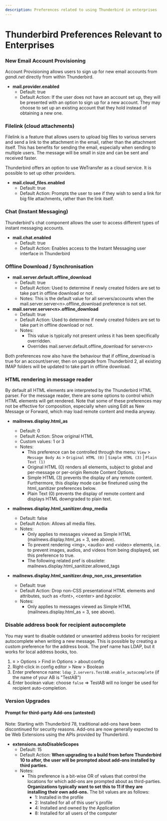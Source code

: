 ```yaml
---
description: Preferences related to using Thunderbird in enterprises
---
```


# Thunderbird Preferences Relevant to Enterprises

### New Email Account Provisioning

Account Provisioning allows users to sign up for new email accounts from _gandi.net_ directly from within Thunderbird.

* **mail.provider.enabled**
  * Default: true
  * Default Action: If the user does not have an account set up, they will be presented with an option to sign up for a new account. They may choose to set up an existing account that they hold instead of obtaining a new one.

### Filelink \(cloud attachments\) <a id="Filelink"></a>

Filelink is a feature that allows users to upload big files to various servers and send a link to the attachment in the email, rather than the attachment itself. This has benefits for sending the email, especially when sending to multiple users. The message will be small in size and can be sent and received faster.

Thunderbird offers an option to use WeTransfer as a cloud service. It is possible to set up other providers.

* **mail.cloud\_files.enabled**
  * Default: true
  * Default Action: Prompts the user to see if they wish to send a link for big file attachments, rather than the link itself.

### Chat \(Instant Messaging\) <a id="Instant_Messaging"></a>

Thunderbird's chat component allows the user to access different types of instant messaging accounts.

* **mail.chat.enabled**
  * Default: true
  * Default Action: Enables access to the Instant Messaging user interface in Thunderbird

### Offline Download / Synchronisation  <a id="HTML"></a>

* **mail.server.default.offline\_download**
  * Default: true
  * Default Action: Used to determine if newly created folders are set to take part in offline download or not.
  * Notes: This is the default value for all servers/accounts when the mail.server.server&lt;n&gt;.offline\_download preference is not set.
* **mail.server.server&lt;n&gt;.offline\_download**
  * Default: true
  * Default Action: Used to determine if newly created folders are set to take part in offline download or not.
  * Notes:
    * This value is typically not present unless it has been specifically overridden.
    * Overrides mail.server.default.offline\_download for server&lt;n&gt;

Both preferences now also have the behaviour that if offline\_download is true for an account/server, then on upgrade from Thunderbird 2, all existing IMAP folders will be updated to take part in offline download.

### HTML rendering in message reader

By default all HTML elements are interpreted by the Thunderbird HTML parser. For the message reader, there are some options to control which HTML elements will get rendered. Note that some of these preferences may not be effective for composition, especially when using Edit as New Message or Forward, which may load remote content and media anyway.

* **mailnews.display.html\_as**
  * Default: 0
  * Default Action: Show original HTML
  * Custom values: 1 or 3
  * Notes:
    * This preference can be controlled through the menu: `View`  &gt; `Message Body As` &gt; `Original HTML (0)` \| `Simple HTML (3)` \| `Plain Text (1)` 
    * Original HTML \(0\) renders all elements, subject to global and per-message or per-origin Remote Content Options.
    * Simple HTML \(3\) prevents the display of any remote content. Furthermore, this display mode can be finetuned using the html\_sanitizer preferences below.
    * Plain Text \(0\) prevents the display of remote content and displays HTML downgraded to plain text. 
* **mailnews.display.html\_sanitizer.drop\_media**

  * Default: false
  * Default Action: Allows all media files.
  * Notes:
    * Only applies to messages viewed as Simple HTML \(mailnews.display.html\_as = 3, see above\).
    * To prevent rendering &lt;img&gt;, &lt;audio&gt; and &lt;video&gt; elements, i.e. to prevent images, audios, and videos from being displayed, set this preference to true.
    * The following related pref is obsolete: mailnews.display.html\_sanitizer.allowed\_tags

* **mailnews.display.html\_sanitizer.drop\_non\_css\_presentation**
  * Default: true
  * Default Action: Drop non-CSS presentational HTML elements and attributes, such as &lt;font&gt;, &lt;center&gt; and _bgcolor._
  * Notes:
    * Only applies to messages viewed as Simple HTML \(mailnews.display.html\_as = 3, see above\).

### Disable address book for recipient autocomplete

You may want to disable outdated or unwanted address books for recipient autocomplete when writing a new message. This is possible by creating a custom preference for the address book. The pref name has LDAP, but it works for local address books, too.

1. ≡ &gt; Options &gt; Find in Options &gt; about:config
2. Right-click in config editor &gt; New &gt; Boolean
3. Enter preference name: `ldap_2.servers.TestAB.enable_autocomplete` \(if the name of your AB is "TestAB"\)
4. Enter boolean value: choose `false` ⇒ TestAB will no longer be used for recipient auto-completion.

### Version Upgrades  <a id="Version_Upgrades"></a>

#### Prompt for third-party Add-ons \(untested\)

Note: Starting with Thunderbird 78, traditional add-ons have been discontinued for security reasons. Add-ons are now generally expected to be Web Extensions using the APIs provided by Thunderbird.

* **extensions.autoDisableScopes**
  * Default: 15
  * Default Action: **When upgrading to a build from before Thunderbird 10 to after, the user will be prompted about add-ons installed by third parties.**
  * Notes:
    * This preference is a bit-wise OR of values that control the locations for which add-ons are prompted about as third-parties. **Organizations typically want to set this to 11 if they are installing their own add-ons.** The bit values are as follows:
      * 1: Installed in the profile
      * 2: Installed for all of this user's profile
      * 4: Installed and owned by the Application
      * 8: Installed for all users of the computer



